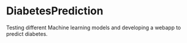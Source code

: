# DiabetesPrediction
Testing different Machine learning models and developing a webapp to predict diabetes.

